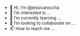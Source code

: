 - 👋 Hi, I’m @jessicaroccha
- 👀 I’m interested in ...
- 🌱 I’m currently learning ...
- 💞️ I’m looking to collaborate on ...
- 📫 How to reach me ...

<!---
jessicaroccha/jessicaroccha is a ✨ special ✨ repository because its `README.md` (this file) appears on your GitHub profile.
You can click the Preview link to take a look at your changes.
--->
